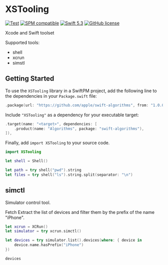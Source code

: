 # XSTooling

[![Test](https://github.com/Alexander-Ignition/XCTooling/actions/workflows/test.yml/badge.svg)](https://github.com/Alexander-Ignition/XCTooling/actions/workflows/test.yml)
[![SPM compatible](https://img.shields.io/badge/spm-compatible-brightgreen.svg?style=flat)](https://swift.org/package-manager)
[![Swift 5.3](https://img.shields.io/badge/swift-5.3-brightgreen.svg?style=flat)](https://developer.apple.com/swift)
[![GitHub license](https://img.shields.io/badge/license-MIT-lightgrey.svg)](https://github.com/Alexander-Ignition/XCTooling/blob/master/LICENSE)

Xcode and Swift toolset

Supported tools:

- shell
- xcrun
- simstl

## Getting Started

To use the `XSTooling` library in a SwiftPM project, add the following line to the dependencies in your `Package.swift` file:

```swift
.package(url: "https://github.com/apple/swift-algorithms", from: "1.0.0"),
```

Include `"XSTooling"` as a dependency for your executable target:

```swift
.target(name: "<target>", dependencies: [
    .product(name: "Algorithms", package: "swift-algorithms"),
]),
```

Finally, add `import XSTooling` to your source code.

```swift
import XSTooling

let shell = Shell()

let path = try shell("pwd").string
let files = try shell("ls").string.split(separator: "\n")
```

## simctl

Simulator control tool.

Fetch Extract the list of devices and filter them by the prefix of the name "iPhone".

```swift
let xcrun = XCRun()
let simulator = try xcrun.simctl()

let devices = try simulator.list().devices(where: { device in
    device.name.hasPrefix("iPhone")
})

devices
```
